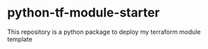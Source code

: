 # python-tf-module-starter

This repository is a python package to deploy my terraform module template
